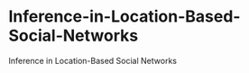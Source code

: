 Inference-in-Location-Based-Social-Networks
===========================================

Inference in Location-Based Social Networks
